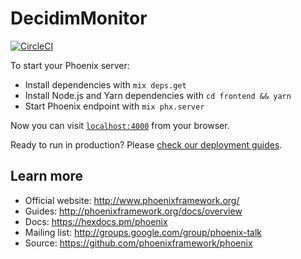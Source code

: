 # DecidimMonitor

[![CircleCI](https://circleci.com/gh/codegram/decidim-monitor.svg?style=svg)](https://circleci.com/gh/codegram/decidim-monitor)

To start your Phoenix server:

  * Install dependencies with `mix deps.get`
  * Install Node.js and Yarn dependencies with `cd frontend && yarn`
  * Start Phoenix endpoint with `mix phx.server`

Now you can visit [`localhost:4000`](http://localhost:4000) from your browser.

Ready to run in production? Please [check our deployment guides](http://www.phoenixframework.org/docs/deployment).

## Learn more

  * Official website: http://www.phoenixframework.org/
  * Guides: http://phoenixframework.org/docs/overview
  * Docs: https://hexdocs.pm/phoenix
  * Mailing list: http://groups.google.com/group/phoenix-talk
  * Source: https://github.com/phoenixframework/phoenix
